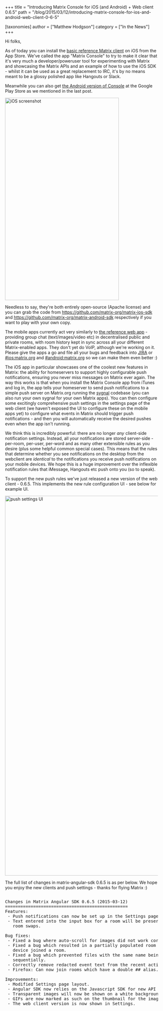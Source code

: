 +++
title = "Introducing Matrix Console for iOS (and Android) + Web client 0.6.5"
path = "/blog/2015/03/12/introducing-matrix-console-for-ios-and-android-web-client-0-6-5"

[taxonomies]
author = ["Matthew Hodgson"]
category = ["In the News"]
+++

Hi folks,

As of today you can install the <a href="https://itunes.apple.com/gb/app/matrix-console/id970074271">basic reference Matrix client</a> on iOS from the App Store.  We've called the app "Matrix Console" to try to make it clear that it's very much a developer/poweruser tool for experimenting with Matrix and showcasing the Matrix APIs and an example of how to use the iOS SDK - whilst it can be used as a great replacement to IRC, it's by no means meant to be a glossy polished app like Hangouts or Slack.

Meanwhile you can also get <a href="https://play.google.com/store/apps/details?id=org.matrix.androidsdk.alpha">the Android version of Console</a> at the Google Play Store as we mentioned in the last post.

<p>
<a href="https://itunes.apple.com/gb/app/matrix-console/id970074271"><img src="http://matrix.org/img/screenie.jpg" width="375" height="667" alt="iOS screenshot" class="aligncenter" /></a>
</p>

Needless to say, they're both entirely open-source (Apache license) and you can grab the code from <a href="https://github.com/matrix-org/matrix-ios-sdk">https://github.com/matrix-org/matrix-ios-sdk</a> and <a href="https://github.com/matrix-org/matrix-android-sdk">https://github.com/matrix-org/matrix-android-sdk</a> respectively if you want to play with your own copy.

The mobile apps currently act very similarly to <a href="http://matrix.org/beta">the reference web app</a> - providing group chat (text/images/video etc) in decentralised public and private rooms, with room history kept in sync across all your different Matrix-enabled apps.  They don't yet do VoIP, although we're working on it.  Please give the apps a go and file all your bugs and feedback into <a href="http://matrix.org/jira">JIRA</a> or <a href="/beta/#/room/#ios:matrix.org">#ios:matrix.org</a> and <a href="/beta/#/room/#android:matrix.org">#android:matrix.org</a> so we can make them even better :)

The iOS app in particular showcases one of the coolest new features in Matrix: the ability for homeservers to support highly configurable push notifications, ensuring you never miss messages on Matrix ever again.  The way this works is that when you install the Matrix Console app from iTunes and log in, the app tells your homeserver to send push notifications to a simple push server on Matrix.org running the <a href="http://github.com/matrix-org/sygnal">sygnal</a> codebase (you can also run your own sygnal for your own Matrix apps).  You can then configure some excitingly comprehensive push settings in the settings page of the web client (we haven't exposed the UI to configure these on the mobile apps yet) to configure what events in Matrix should trigger push notifications - and then you will automatically receive the desired pushes even when the app isn't running.

We think this is incredibly powerful: there are no longer *any* client-side notification settings.  Instead, all your notifications are stored server-side - per-room, per-user, per-word and as many other extensible rules as you desire (plus some helpful common special cases).  This means that the rules that determine whether you see notifications on the desktop from the webclient are *identical* to the notifications you receive push notifications on your mobile devices.  We hope this is a huge improvement over the inflexible notification rules that iMessage, Hangouts etc push onto you (so to speak).

To support the new push rules we've just released a new version of the web client - 0.6.5.  This implements the new rule configuration UI - see below for example UI.

<img src="http://matrix.org/img/push-settings.jpg" width="988" height="1252" alt="push settings UI" class="aligncenter" />

The full list of changes in matrix-angular-sdk 0.6.5 is as per below.  We hope you enjoy the new clients and push settings - thanks for flying Matrix :)

<pre>

Changes in Matrix Angular SDK 0.6.5 (2015-03-12)
================================================
Features:
 - Push notifications can now be set up in the Settings page.
 - Text entered into the input box for a room will be preserved across
   room swaps.

Bug fixes:
 - Fixed a bug where auto-scroll for images did not work correctly.
 - Fixed a bug which resulted in a partially populated room when another
   device joined a room.
 - Fixed a bug which prevented files with the same name being uploaded
   sequentially.
 - Correctly remove redacted event text from the recent activity list.
 - Firefox: Can now join rooms which have a double ## alias.

Improvements:
 - Modified Settings page layout.
 - Angular SDK now relies on the Javascript SDK for new API features.
 - Transparent images will now be shown on a white background.
 - GIFs are now marked as such on the thumbnail for the image.
 - The web client version is now shown in Settings.
</pre>
